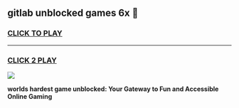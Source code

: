 
## gitlab unblocked games 6x 👋
<h3>
<a href="https://premium.freeplayer.one?title=gitlab_unblocked_games_6x&ref=13F">CLICK TO PLAY</a></h3>
<hr>

<h3>
<a href="https://premium.freeplayer.one?title=gitlab_unblocked_games_6x&ref=13F">CLICK 2 PLAY</a>
  
</h3>

<a href="https://premium.freeplayer.one?title=gitlab_unblocked_games_6x&ref=12F/"><img src="https://clearcache.store/games.png"></a>


**worlds hardest game unblocked: Your Gateway to Fun and Accessible Online Gaming**
